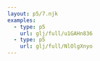 ```yaml
---
layout: p5/7.njk
examples:
  - type: p5
    url: glj/full/u1GAHn836
  - type: p5
    url: glj/full/NlOlgXnyo
---
```

